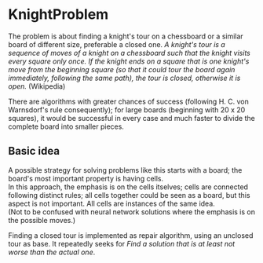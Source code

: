 # KnightProblem

The problem is about finding a knight's tour on a chessboard
or a similar board of different size, preferable a closed one.
*A knight's tour is a sequence of moves of a knight on a chessboard
such that the knight visits every square only once.
If the knight ends on a square that is one knight's move from the beginning square
(so that it could tour the board again immediately, following the same path),
the tour is closed, otherwise it is open.*
(Wikipedia)

There are algorithms with greater chances of success
(following H. C. von Warnsdorf's rule consequently);
for large boards (beginning with 20 x 20 squares),
it would be successful in every case and much faster
to divide the complete board into smaller pieces.

## Basic idea
A possible strategy for solving problems like this starts with a board;
the board's most important property is having cells.  
In this approach, the emphasis is on the cells itselves;
cells are connected following distinct rules;
all cells together could be seen as a board, but this aspect is not important.
All cells are instances of the same idea.  
(Not to be confused with neural network solutions
where the emphasis is on the possible moves.)

Finding a closed tour is implemented as repair algorithm,
using an unclosed tour as base. It repeatedly seeks for
*Find a solution that is at least not worse than the actual one*.
